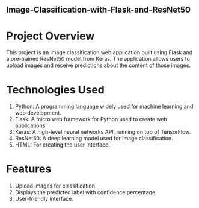 ## Image-Classification-with-Flask-and-ResNet50

# Project Overview
This project is an image classification web application built using Flask and a pre-trained ResNet50 model from Keras. The application allows users to upload images and receive predictions about the content of those images.

# Technologies Used
1. Python: A programming language widely used for machine learning and web development.
2. Flask: A micro web framework for Python used to create web applications.
3. Keras: A high-level neural networks API, running on top of TensorFlow.
4. ResNet50: A deep learning model used for image classification.
5. HTML: For creating the user interface.

# Features
1. Upload images for classification.
2. Displays the predicted label with confidence percentage.
3. User-friendly interface.
